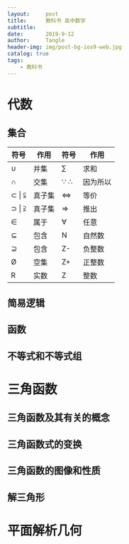```yaml
---
layout:     post
title:      教科书 高中数学
subtitle:   
date:       2019-9-12
author:     Tangle
header-img: img/post-bg-ios9-web.jpg
catalog: true
tags:
    - 教科书
---
```


# 代数
## 集合

| 符号   | 作用   | 符号 | 作用     |
| ------ | ------ | ---- | -------- |
| ∪      | 并集   | ∑    | 求和     |
| ∩      | 交集   | ∵ ∴  | 因为所以 |
| ⊂ \| ⫋ | 真子集 | ⇔    | 等价     |
| ⊃ \| ⫌ | 真子集 | ⇒    | 推出     |
| ∈      | 属于   | ∀    | 任意     |
| ⊆      | 包含   | N    | 自然数   |
| ⊇      | 包含   | Z-   | 负整数   |
| Ø      | 空集   | Z+   | 正整数   |
| R      | 实数   | Z    | 整数     |

## 简易逻辑

## 函数

## 不等式和不等式组

# 三角函数

## 三角函数及其有关的概念

## 三角函数式的变换

## 三角函数的图像和性质

## 解三角形

# 平面解析几何

